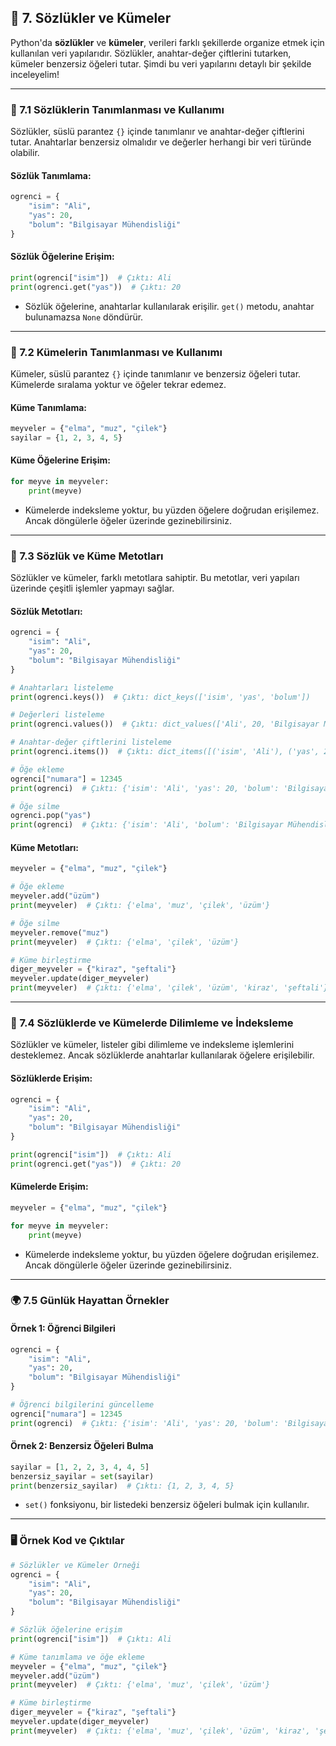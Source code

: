 ## 🎯 7. Sözlükler ve Kümeler 

Python'da **sözlükler** ve **kümeler**, verileri farklı şekillerde organize etmek için kullanılan veri yapılarıdır. Sözlükler, anahtar-değer çiftlerini tutarken, kümeler benzersiz öğeleri tutar. Şimdi bu veri yapılarını detaylı bir şekilde inceleyelim!

---

### 🔑 7.1 Sözlüklerin Tanımlanması ve Kullanımı

Sözlükler, süslü parantez `{}` içinde tanımlanır ve anahtar-değer çiftlerini tutar. Anahtarlar benzersiz olmalıdır ve değerler herhangi bir veri türünde olabilir.

#### **Sözlük Tanımlama:**
```python
ogrenci = {
    "isim": "Ali",
    "yas": 20,
    "bolum": "Bilgisayar Mühendisliği"
}
```

#### **Sözlük Öğelerine Erişim:**
```python
print(ogrenci["isim"])  # Çıktı: Ali
print(ogrenci.get("yas"))  # Çıktı: 20
```
- Sözlük öğelerine, anahtarlar kullanılarak erişilir. `get()` metodu, anahtar bulunamazsa `None` döndürür.

---

### 🔧 7.2 Kümelerin Tanımlanması ve Kullanımı

Kümeler, süslü parantez `{}` içinde tanımlanır ve benzersiz öğeleri tutar. Kümelerde sıralama yoktur ve öğeler tekrar edemez.

#### **Küme Tanımlama:**
```python
meyveler = {"elma", "muz", "çilek"}
sayilar = {1, 2, 3, 4, 5}
```

#### **Küme Öğelerine Erişim:**
```python
for meyve in meyveler:
    print(meyve)
```
- Kümelerde indeksleme yoktur, bu yüzden öğelere doğrudan erişilemez. Ancak döngülerle öğeler üzerinde gezinebilirsiniz.

---

### 🔄 7.3 Sözlük ve Küme Metotları

Sözlükler ve kümeler, farklı metotlara sahiptir. Bu metotlar, veri yapıları üzerinde çeşitli işlemler yapmayı sağlar.

#### **Sözlük Metotları:**
```python
ogrenci = {
    "isim": "Ali",
    "yas": 20,
    "bolum": "Bilgisayar Mühendisliği"
}

# Anahtarları listeleme
print(ogrenci.keys())  # Çıktı: dict_keys(['isim', 'yas', 'bolum'])

# Değerleri listeleme
print(ogrenci.values())  # Çıktı: dict_values(['Ali', 20, 'Bilgisayar Mühendisliği'])

# Anahtar-değer çiftlerini listeleme
print(ogrenci.items())  # Çıktı: dict_items([('isim', 'Ali'), ('yas', 20), ('bolum', 'Bilgisayar Mühendisliği')])

# Öğe ekleme
ogrenci["numara"] = 12345
print(ogrenci)  # Çıktı: {'isim': 'Ali', 'yas': 20, 'bolum': 'Bilgisayar Mühendisliği', 'numara': 12345}

# Öğe silme
ogrenci.pop("yas")
print(ogrenci)  # Çıktı: {'isim': 'Ali', 'bolum': 'Bilgisayar Mühendisliği', 'numara': 12345}
```

#### **Küme Metotları:**
```python
meyveler = {"elma", "muz", "çilek"}

# Öğe ekleme
meyveler.add("üzüm")
print(meyveler)  # Çıktı: {'elma', 'muz', 'çilek', 'üzüm'}

# Öğe silme
meyveler.remove("muz")
print(meyveler)  # Çıktı: {'elma', 'çilek', 'üzüm'}

# Küme birleştirme
diger_meyveler = {"kiraz", "şeftali"}
meyveler.update(diger_meyveler)
print(meyveler)  # Çıktı: {'elma', 'çilek', 'üzüm', 'kiraz', 'şeftali'}
```

---

### 🎯 7.4 Sözlüklerde ve Kümelerde Dilimleme ve İndeksleme

Sözlükler ve kümeler, listeler gibi dilimleme ve indeksleme işlemlerini desteklemez. Ancak sözlüklerde anahtarlar kullanılarak öğelere erişilebilir.

#### **Sözlüklerde Erişim:**
```python
ogrenci = {
    "isim": "Ali",
    "yas": 20,
    "bolum": "Bilgisayar Mühendisliği"
}

print(ogrenci["isim"])  # Çıktı: Ali
print(ogrenci.get("yas"))  # Çıktı: 20
```

#### **Kümelerde Erişim:**
```python
meyveler = {"elma", "muz", "çilek"}

for meyve in meyveler:
    print(meyve)
```
- Kümelerde indeksleme yoktur, bu yüzden öğelere doğrudan erişilemez. Ancak döngülerle öğeler üzerinde gezinebilirsiniz.

---

### 🌍 7.5 Günlük Hayattan Örnekler

#### **Örnek 1: Öğrenci Bilgileri**
```python
ogrenci = {
    "isim": "Ali",
    "yas": 20,
    "bolum": "Bilgisayar Mühendisliği"
}

# Öğrenci bilgilerini güncelleme
ogrenci["numara"] = 12345
print(ogrenci)  # Çıktı: {'isim': 'Ali', 'yas': 20, 'bolum': 'Bilgisayar Mühendisliği', 'numara': 12345}
```

#### **Örnek 2: Benzersiz Öğeleri Bulma**
```python
sayilar = [1, 2, 2, 3, 4, 4, 5]
benzersiz_sayilar = set(sayilar)
print(benzersiz_sayilar)  # Çıktı: {1, 2, 3, 4, 5}
```
- `set()` fonksiyonu, bir listedeki benzersiz öğeleri bulmak için kullanılır.

---

### 🖥️ Örnek Kod ve Çıktılar

```python
# Sözlükler ve Kümeler Örneği
ogrenci = {
    "isim": "Ali",
    "yas": 20,
    "bolum": "Bilgisayar Mühendisliği"
}

# Sözlük öğelerine erişim
print(ogrenci["isim"])  # Çıktı: Ali

# Küme tanımlama ve öğe ekleme
meyveler = {"elma", "muz", "çilek"}
meyveler.add("üzüm")
print(meyveler)  # Çıktı: {'elma', 'muz', 'çilek', 'üzüm'}

# Küme birleştirme
diger_meyveler = {"kiraz", "şeftali"}
meyveler.update(diger_meyveler)
print(meyveler)  # Çıktı: {'elma', 'muz', 'çilek', 'üzüm', 'kiraz', 'şeftali'}
```